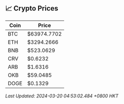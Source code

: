 ## 📈 Crypto Prices

| Coin | Price |
| ---- | ----- |
| BTC | $63974.7702 |
| ETH | $3294.2666 |
| BNB | $523.0629 |
| CRV | $0.6232 |
| ARB | $1.6316 |
| OKB | $59.0485 |
| DOGE | $0.1329 |

_Last Updated: 2024-03-20 04:53:02.484 +0800 HKT_